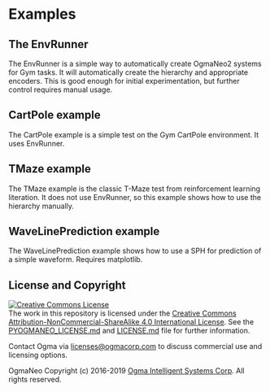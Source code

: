 <!---
  PyOgmaNeo
  Copyright(c) 2016-2019 Ogma Intelligent Systems Corp. All rights reserved.

  This copy of OgmaNeo is licensed to you under the terms described
  in the PYOGMANEO_LICENSE.md file included in this distribution.
--->

# Examples

## The EnvRunner

The EnvRunner is a simple way to automatically create OgmaNeo2 systems for Gym tasks. It will automatically create the hierarchy and appropriate encoders. This is good enough for initial experimentation, but further control requires manual usage.

## CartPole example

The CartPole example is a simple test on the Gym CartPole environment. It uses EnvRunner.

## TMaze example

The TMaze example is the classic T-Maze test from reinforcement learning literation. It does not use EnvRunner, so this example shows how to use the hierarchy manually.

## WaveLinePrediction example

The WaveLinePrediction example shows how to use a SPH for prediction of a simple waveform. Requires matplotlib.

## License and Copyright

<a rel="license" href="http://creativecommons.org/licenses/by-nc-sa/4.0/"><img alt="Creative Commons License" style="border-width:0" src="https://i.creativecommons.org/l/by-nc-sa/4.0/88x31.png" /></a><br />The work in this repository is licensed under the <a rel="license" href="http://creativecommons.org/licenses/by-nc-sa/4.0/">Creative Commons Attribution-NonCommercial-ShareAlike 4.0 International License</a>. See the  [PYOGMANEO_LICENSE.md](./PYOGMANEO_LICENSE.md) and [LICENSE.md](./LICENSE.md) file for further information.

Contact Ogma via licenses@ogmacorp.com to discuss commercial use and licensing options.

OgmaNeo Copyright (c) 2016-2019 [Ogma Intelligent Systems Corp](https://ogmacorp.com). All rights reserved.
